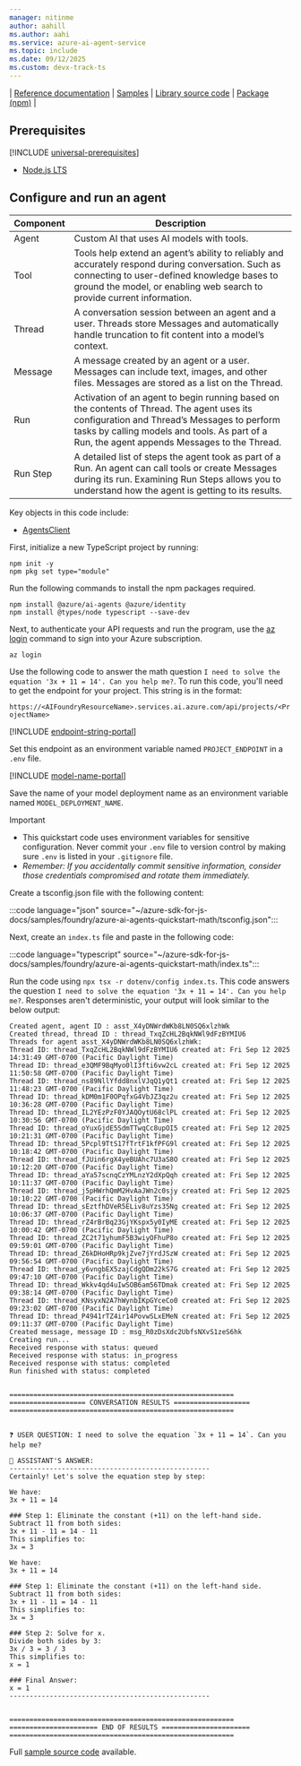 ```yaml
---
manager: nitinme
author: aahill
ms.author: aahi
ms.service: azure-ai-agent-service
ms.topic: include
ms.date: 09/12/2025
ms.custom: devx-track-ts
---
```



| [Reference documentation](/javascript/api/overview/azure/ai-projects-readme) | [Samples](https://github.com/Azure/azure-sdk-for-js/blob/main/sdk/ai/ai-projects/README.md) | [Library source code](https://github.com/Azure/azure-sdk-for-js/tree/main/sdk/ai/ai-projects) | [Package (npm)](https://www.npmjs.com/package/@azure/ai-projects) |

## Prerequisites

[!INCLUDE [universal-prerequisites](universal-prerequisites.md)]
* [Node.js LTS](https://nodejs.org/)

## Configure and run an agent

| Component | Description                                                                                                                                                                                                                               |
| --------- | ----------------------------------------------------------------------------------------------------------------------------------------------------------------------------------------------------------------------------------------- |
| Agent     | Custom AI that uses AI models with tools.                                                                                                                                                                                  |
| Tool      | Tools help extend an agent’s ability to reliably and accurately respond during conversation. Such as connecting to user-defined knowledge bases to ground the model, or enabling web search to provide current information.               |
| Thread    | A conversation session between an agent and a user. Threads store Messages and automatically handle truncation to fit content into a model’s context.                                                                                     |
| Message   | A message created by an agent or a user. Messages can include text, images, and other files. Messages are stored as a list on the Thread.                                                                                                 |
| Run       | Activation of an agent to begin running based on the contents of Thread. The agent uses its configuration and Thread’s Messages to perform tasks by calling models and tools. As part of a Run, the agent appends Messages to the Thread. |
| Run Step  | A detailed list of steps the agent took as part of a Run. An agent can call tools or create Messages during its run. Examining Run Steps allows you to understand how the agent is getting to its results.                                |

Key objects in this code include: 

* [AgentsClient](/javascript/api/@azure/ai-agents/agentsclient)

First, initialize a new TypeScript project by running:

```console
npm init -y
npm pkg set type="module"
```

Run the following commands to install the npm packages required.

```console
npm install @azure/ai-agents @azure/identity
npm install @types/node typescript --save-dev
```

Next, to authenticate your API requests and run the program, use the [az login](/cli/azure/authenticate-azure-cli-interactively) command to sign into your Azure subscription.

```azurecli
az login
```

Use the following code to answer the math question `I need to solve the equation '3x + 11 = 14'. Can you help me?`. To run this code, you'll need to get the endpoint for your project. This string is in the format:

`https://<AIFoundryResourceName>.services.ai.azure.com/api/projects/<ProjectName>`

[!INCLUDE [endpoint-string-portal](endpoint-string-portal.md)]

Set this endpoint as an environment variable named `PROJECT_ENDPOINT` in a `.env` file.

[!INCLUDE [model-name-portal](model-name-portal.md)]

Save the name of your model deployment name as an environment variable named `MODEL_DEPLOYMENT_NAME`. 

> [!IMPORTANT] 
> * This quickstart code uses environment variables for sensitive configuration. Never commit your `.env` file to version control by making sure `.env` is listed in your `.gitignore` file.
> * _Remember: If you accidentally commit sensitive information, consider those credentials compromised and rotate them immediately._

Create a tsconfig.json file with the following content:

:::code language="json" source="~/azure-sdk-for-js-docs/samples/foundry/azure-ai-agents-quickstart-math/tsconfig.json":::

Next, create an `index.ts` file and paste in the following code:

:::code language="typescript" source="~/azure-sdk-for-js-docs/samples/foundry/azure-ai-agents-quickstart-math/index.ts":::

Run the code using `npx tsx -r dotenv/config index.ts`. This code answers the question `I need to solve the equation '3x + 11 = 14'. Can you help me?`. Responses aren't deterministic, your output will look similar to the below output:

```console
Created agent, agent ID : asst_X4yDNWrdWKb8LN0SQ6xlzhWk
Created thread, thread ID : thread_TxqZcHL2BqkNWl9dFzBYMIU6
Threads for agent asst_X4yDNWrdWKb8LN0SQ6xlzhWk:
Thread ID: thread_TxqZcHL2BqkNWl9dFzBYMIU6 created at: Fri Sep 12 2025 14:31:49 GMT-0700 (Pacific Daylight Time)
Thread ID: thread_e3QMF9BqMyo0lI3fti6vw2cL created at: Fri Sep 12 2025 11:50:58 GMT-0700 (Pacific Daylight Time)
Thread ID: thread_ns89NllYfdd8nxlVJqQ1yQt1 created at: Fri Sep 12 2025 11:48:23 GMT-0700 (Pacific Daylight Time)
Thread ID: thread_kDM0m1F0OPqfxG4VbJZ3qz2u created at: Fri Sep 12 2025 10:36:28 GMT-0700 (Pacific Daylight Time)
Thread ID: thread_IL2YEzPzF0YJAQOytU68clPL created at: Fri Sep 12 2025 10:30:56 GMT-0700 (Pacific Daylight Time)
Thread ID: thread_oYuxGjdE5SdmTTwqCc8upOI5 created at: Fri Sep 12 2025 10:21:31 GMT-0700 (Pacific Daylight Time)
Thread ID: thread_5Pcpl9TtS17fTrtF1kfPFG9l created at: Fri Sep 12 2025 10:18:42 GMT-0700 (Pacific Daylight Time)
Thread ID: thread_fJUin6rgX4yeBUAhc7U3aS8O created at: Fri Sep 12 2025 10:12:20 GMT-0700 (Pacific Daylight Time)
Thread ID: thread_aYa57scnqCzYMLnzY2dXpQqh created at: Fri Sep 12 2025 10:11:37 GMT-0700 (Pacific Daylight Time)
Thread ID: thread_j5pHWrhQmM2HvAaJWn2c0sjy created at: Fri Sep 12 2025 10:10:22 GMT-0700 (Pacific Daylight Time)
Thread ID: thread_sEztfhDVeR5ELiv8uYzs35Ng created at: Fri Sep 12 2025 10:06:37 GMT-0700 (Pacific Daylight Time)
Thread ID: thread_rZ4rBrBq23GjYKspx5y0IyME created at: Fri Sep 12 2025 10:00:42 GMT-0700 (Pacific Daylight Time)
Thread ID: thread_ZC2t71yhumF5B3wiyOFhuP8o created at: Fri Sep 12 2025 09:59:01 GMT-0700 (Pacific Daylight Time)
Thread ID: thread_Z6kDHoHRp9kjZve7jYrdJSzW created at: Fri Sep 12 2025 09:56:54 GMT-0700 (Pacific Daylight Time)
Thread ID: thread_y6vngbEX5zajCdgQDm22kS7G created at: Fri Sep 12 2025 09:47:10 GMT-0700 (Pacific Daylight Time)
Thread ID: thread_Wkkv4qd4uIwSOB6am56TDmak created at: Fri Sep 12 2025 09:38:14 GMT-0700 (Pacific Daylight Time)
Thread ID: thread_KNsyxN2A7hWynbIKpGYceCo0 created at: Fri Sep 12 2025 09:23:02 GMT-0700 (Pacific Daylight Time)
Thread ID: thread_P4941rTZ4ir14PovwSLxEMeN created at: Fri Sep 12 2025 09:11:37 GMT-0700 (Pacific Daylight Time)
Created message, message ID : msg_R0zDsXdc2UbfsNXvS1zeS6hk
Creating run...
Received response with status: queued
Received response with status: in_progress
Received response with status: completed
Run finished with status: completed


========================================================
=================== CONVERSATION RESULTS ===================
========================================================


❓ USER QUESTION: I need to solve the equation `3x + 11 = 14`. Can you help me?

🤖 ASSISTANT'S ANSWER:
--------------------------------------------------
Certainly! Let's solve the equation step by step:

We have:
3x + 11 = 14

### Step 1: Eliminate the constant (+11) on the left-hand side.
Subtract 11 from both sides:
3x + 11 - 11 = 14 - 11
This simplifies to:
3x = 3

We have:
3x + 11 = 14

### Step 1: Eliminate the constant (+11) on the left-hand side.
Subtract 11 from both sides:
3x + 11 - 11 = 14 - 11
This simplifies to:
3x = 3

### Step 2: Solve for x.
Divide both sides by 3:
3x / 3 = 3 / 3
This simplifies to:
x = 1

### Final Answer:
x = 1
--------------------------------------------------


========================================================
====================== END OF RESULTS ======================
========================================================
```


 Full [sample source code](https://github.com/Azure-Samples/azure-sdk-for-js-docs/blob/main/samples/foundry/azure-ai-agents-quickstart-math) available.